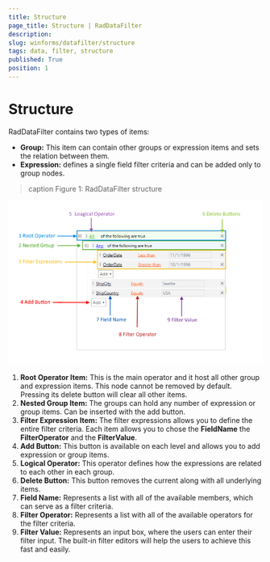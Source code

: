 ```yaml
---
title: Structure
page_title: Structure | RadDataFilter
description: 
slug: winforms/datafilter/structure
tags: data, filter, structure
published: True
position: 1
---
```


# Structure

RadDataFilter contains two types of items:

* __Group:__ This item can contain other groups or expression items and sets the relation between them. 
* __Expression:__ defines a single field filter criteria and can be added only to group nodes.


>caption Figure 1: RadDataFilter structure

![data-filter-structure 001](images/data-filter-structure001.png)

1. __Root Operator Item:__ This is the main operator and it host all other group and expression items. This node cannot be removed by default. Pressing its delete button will clear all other items.
2. __Nested Group Item:__ The groups can hold any number of expression or group items. Can be inserted with the add button. 
3. __Filter Expression Item:__ The filter expressions allows you to define the entire filter criteria. Each item allows you to chose the __FieldName__ the __FilterOperator__ and the __FilterValue__.
4. __Add Button:__ This button is available on each level and allows you to add expression or group items.  
5. __Logical Operator:__ This operator defines how the expressions are related to each other in each group. 
6. __Delete Button:__ This button removes the current along with all underlying items.
7. __Field Name:__ Represents a list with all of the available members, which can serve as a filter criteria.
8. __Filter Operator:__ Represents a list with all of the available operators for the filter criteria.
9. __Filter Value:__ Represents an input box, where the users can enter their filter input. The built-in filter editors will help the users to achieve this fast and easily.


